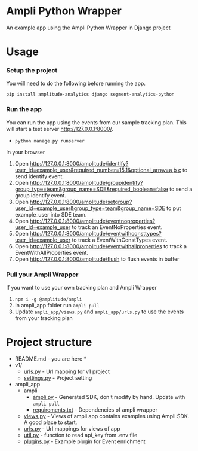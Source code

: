 # Ampli Python Wrapper
An example app using the Ampli Python Wrapper in Django project

# Usage

### Setup the project
You will need to do the following before running the app.

`pip install amplitude-analytics django segment-analytics-python`

### Run the app
You can run the app using the events from our sample tracking plan.
This will start a test server http://127.0.0.1:8000/.
* `python manage.py runserver`

In your browser

1. Open http://127.0.0.1:8000/amplitude/identify?user_id=example_user&required_number=15.1&optional_array=a,b,c to send identify event.
2. Open http://127.0.0.1:8000/amplitude/groupidentify?group_type=team&group_name=SDE&required_boolean=false to send a group identify event.
3. Open http://127.0.0.1:8000/amplitude/setgroup?user_id=example_user&group_type=team&group_name=SDE to put example_user into SDE team.
4. Open http://127.0.0.1:8000/amplitude/eventnoproperties?user_id=example_user to track an EventNoProperties event.
5. Open http://127.0.0.1:8000/amplitude/eventwithconsttypes?user_id=example_user to track a EventWithConstTypes event.
6. Open http://127.0.0.1:8000/amplitude/eventwithallproperties to track a EventWithAllProperties event.
7. Open http://127.0.0.1:8000/amplitude/flush to flush events in buffer

### Pull your Ampli Wrapper
If you want to use your own tracking plan and Ampli Wrapper
1. `npm i -g @amplitude/ampli`
2. In ampli_app folder run `ampli pull`
3. Update `ampli_app/views.py` and `ampli_app/urls.py` to use the events from your tracking plan

# Project structure
* README.md - you are here *
* v1/ 
  * [urls.py](v1/urls.py) - Url mapping for v1 project
  * [settings.py](v1/settings.py) - Project setting
* ampli_app
  * ampli
    * [ampli.py](ampli_app/ampli/ampli.py) - Generated SDK, don't modify by hand. Update with `ampli pull`
    * [requirements.txt](ampli_app/ampli/requirements.txt) - Dependencies of ampli wrapper
  * [views.py](ampli_app/views.py) - Views of ampli app contains examples using Ampli SDK. A good place to start.
  * [urls.py](ampli_app/urls.py) - Url mappings for views of app
  * [util.py](ampli_app/util.py) - function to read api_key from .env file
  * [plugins.py](ampli_app/plugins.py) - Example plugin for Event enrichment